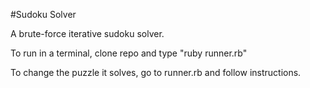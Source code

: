#Sudoku Solver

A brute-force iterative sudoku solver.

To run in a terminal, clone repo and type "ruby runner.rb"

To change the puzzle it solves, go to runner.rb and follow instructions.
